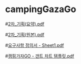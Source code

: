 # campingGazaGo

 
#[2차_기획(요약).pdf](https://github.com/user-attachments/files/18052857/2._.pdf)

 
#[2차_기획(원본).pdf](https://github.com/user-attachments/files/18052860/2._.pdf)

#[요구사항 정의서 - Sheet1.pdf](https://github.com/user-attachments/files/18052867/-.Sheet1.pdf)


#[캠핑가자GO - 갠트 차트 템플릿.pdf](https://github.com/user-attachments/files/18052870/GO.-.pdf)
